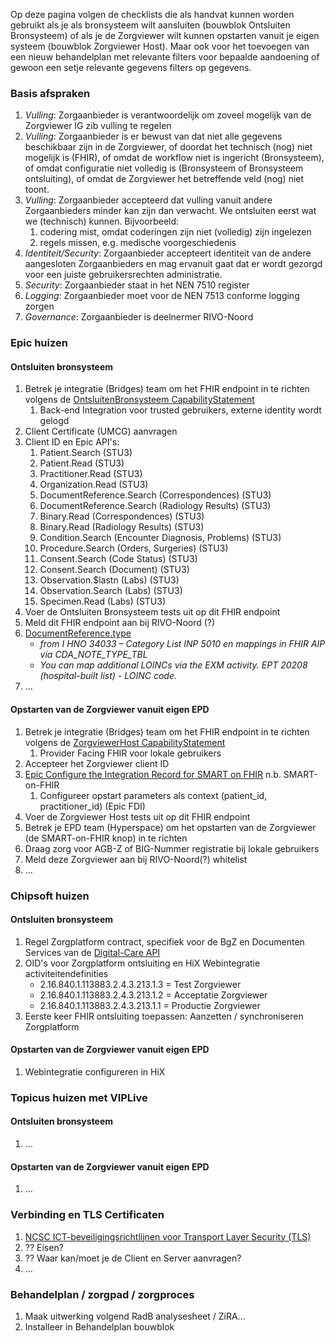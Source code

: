 
Op deze pagina volgen de checklists die als handvat kunnen worden gebruikt als je als bronsysteem wilt aansluiten (bouwblok Ontsluiten Bronsysteem) of als je de Zorgviewer wilt kunnen opstarten vanuit je eigen systeem (bouwblok Zorgviewer Host).
Maar ook voor het toevoegen van een nieuw behandelplan met relevante filters voor bepaalde aandoening of gewoon een setje relevante gegevens filters op gegevens.

### Basis afspraken

1. *Vulling*: Zorgaanbieder is verantwoordelijk om zoveel mogelijk van de Zorgviewer IG zib vulling te regelen
1. *Vulling*: Zorgaanbieder is er bewust van dat niet alle gegevens beschikbaar zijn in de Zorgviewer, of doordat het technisch (nog) niet mogelijk is (FHIR), of omdat de workflow niet is ingericht (Bronsysteem), of omdat configuratie niet volledig is (Bronsysteem of Bronsysteem ontsluiting), of omdat de Zorgviewer het betreffende veld (nog) niet toont.
1. *Vulling*: Zorgaanbieder accepteerd dat vulling vanuit andere Zorgaanbieders minder kan zijn dan verwacht. We ontsluiten eerst wat we (technisch) kunnen. Bijvoorbeeld:
    1. codering mist, omdat coderingen zijn niet (volledig) zijn ingelezen 
    1. regels missen, e.g. medische voorgeschiedenis
1. *Identiteit/Security*: Zorgaanbieder accepteert identiteit van de andere aangesloten Zorgaanbieders en mag ervanuit gaat dat er wordt gezorgd voor een juiste gebruikersrechten administratie.
1. *Security*: Zorgaanbieder staat in het NEN 7510 register
1. *Logging*: Zorgaanbieder moet voor de NEN 7513 conforme logging zorgen
1. *Governance*: Zorgaanbieder is deelnermer RIVO-Noord

### Epic huizen

#### Ontsluiten bronsysteem

1. Betrek je integratie (Bridges) team om het FHIR endpoint in te richten volgens de [OntsluitenBronsysteem CapabilityStatement](CapabilityStatement-OntsluitenBronsysteem.html)
    1. Back-end Integration voor trusted gebruikers, externe identity wordt gelogd
1. Client Certificate (UMCG) aanvragen
1. Client ID en Epic API's:
    1. Patient.Search (STU3)
    1. Patient.Read (STU3)
    1. Practitioner.Read (STU3)
    1. Organization.Read (STU3)
    1. DocumentReference.Search (Correspondences) (STU3)
    1. DocumentReference.Search (Radiology Results) (STU3)
    1. Binary.Read (Correspondences) (STU3)
    1. Binary.Read (Radiology Results) (STU3)
    1. Condition.Search (Encounter Diagnosis, Problems) (STU3)
    1. Procedure.Search (Orders, Surgeries) (STU3)
    1. Consent.Search (Code Status) (STU3)
    1. Consent.Search (Document) (STU3)
    1. Observation.$lastn (Labs) (STU3)
    1. Observation.Search (Labs) (STU3)
    1. Specimen.Read (Labs) (STU3)
1. Voer de Ontsluiten Bronsysteem tests uit op dit FHIR endpoint
1. Meld dit FHIR endpoint aan bij RIVO-Noord (?)
1. [DocumentReference.type](StructureDefinition-DocumentReference.html)
    * *from I HNO 34033 – Category List INP 5010 en mappings in FHIR AIP via CDA_NOTE_TYPE_TBL*
    * *You can map additional LOINCs via the EXM activity. EPT 20208 (hospital-built list) - LOINC code.*
1. ...

#### Opstarten van de Zorgviewer vanuit eigen EPD

1. Betrek je integratie (Bridges) team om het FHIR endpoint in te richten volgens de [ZorgviewerHost CapabilityStatement](CapabilityStatement-ZorgviewerHost.html)
    1. Provider Facing FHIR voor lokale gebruikers
1. Accepteer het Zorgviewer client ID
1. [Epic Configure the Integration Record for SMART on FHIR](https://galaxy.epic.com/Redirect.aspx?DocumentID=100015309&PrefDocID=98566) n.b. SMART-on-FHIR
    1. Configureer opstart parameters als context (patient_id, practitioner_id) (Epic FDI)
1. Voer de Zorgviewer Host tests uit op dit FHIR endpoint
1. Betrek je EPD team (Hyperspace) om het opstarten van de Zorgviewer (de SMART-on-FHIR knop) in te richten
1. Draag zorg voor AGB-Z of BIG-Nummer registratie bij lokale gebruikers
1. Meld deze Zorgviewer aan bij RIVO-Noord(?) whitelist
1. ...

### Chipsoft huizen

#### Ontsluiten bronsysteem 

1. Regel Zorgplatform contract, specifiek voor de BgZ en Documenten Services van de [Digital-Care API](https://developer.zorgplatform.online/digital-care)
1. OID's voor Zorgplatform ontsluiting en HiX Webintegratie activiteitendefinities
    * 2.16.840.1.113883.2.4.3.213.1.3 = Test Zorgviewer
    * 2.16.840.1.113883.2.4.3.213.1.2 = Acceptatie Zorgviewer
    * 2.16.840.1.113883.2.4.3.213.1.1 = Productie Zorgviewer
1. Eerste keer FHIR ontsluiting toepassen: Aanzetten / synchroniseren Zorgplatform

#### Opstarten van de Zorgviewer vanuit eigen EPD

1. Webintegratie configureren in HiX

### Topicus huizen met VIPLive

#### Ontsluiten bronsysteem 
1. ...

#### Opstarten van de Zorgviewer vanuit eigen EPD
1. ...

### Verbinding en TLS Certificaten

1. [NCSC ICT-beveiligingsrichtlijnen voor Transport Layer Security (TLS)](https://www.ncsc.nl/documenten/publicaties/2021/januari/19/ict-beveiligingsrichtlijnen-voor-transport-layer-security-2.1)
1. ?? Eisen?
1. ?? Waar kan/moet je de Client en Server aanvragen?
1. ...

### Behandelplan / zorgpad / zorgproces

1. Maak uitwerking volgend RadB analysesheet / ZiRA...
1. Installeer in Behandelplan bouwblok
